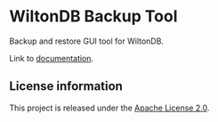 WiltonDB Backup Tool
====================

Backup and restore GUI tool for WiltonDB.

Link to [documentation](https://github.com/wiltondb/wiltondb/wiki/WiltonDB-Backup-GUI-tool).

License information
-------------------

This project is released under the [Apache License 2.0](http://www.apache.org/licenses/LICENSE-2.0).